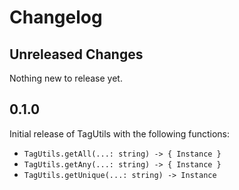 # Changelog

## Unreleased Changes

Nothing new to release yet.

## 0.1.0

Initial release of TagUtils with the following functions:

- `TagUtils.getAll(...: string) -> { Instance }`
- `TagUtils.getAny(...: string) -> { Instance }`
- `TagUtils.getUnique(...: string) -> Instance`
